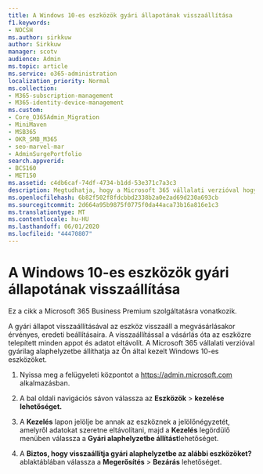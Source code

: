```yaml
---
title: A Windows 10-es eszközök gyári állapotának visszaállítása
f1.keywords:
- NOCSH
ms.author: sirkkuw
author: Sirkkuw
manager: scotv
audience: Admin
ms.topic: article
ms.service: o365-administration
localization_priority: Normal
ms.collection:
- M365-subscription-management
- M365-identity-device-management
ms.custom:
- Core_O365Admin_Migration
- MiniMaven
- MSB365
- OKR_SMB_M365
- seo-marvel-mar
- AdminSurgePortfolio
search.appverid:
- BCS160
- MET150
ms.assetid: c4db6caf-74df-4734-b1dd-53e371c7a3c3
description: Megtudhatja, hogy a Microsoft 365 vállalati verzióval hogyan állíthatja vissza gyárilag az Ön által kezelt Windows 10-es eszközöket, és hogyan állíthatja vissza őket az eredeti beállításokhoz vásárláskor.
ms.openlocfilehash: 6b82f502f8fdcbbd2338b2a0e2ad69d230a693cb
ms.sourcegitcommit: 2d664a95b9875f0775f0da44aca73b16a816e1c3
ms.translationtype: MT
ms.contentlocale: hu-HU
ms.lasthandoff: 06/01/2020
ms.locfileid: "44470807"
---
```

# <a name="reset-windows-10-devices-to-their-factory-settings"></a>A Windows 10-es eszközök gyári állapotának visszaállítása

Ez a cikk a Microsoft 365 Business Premium szolgáltatásra vonatkozik.

A gyári állapot visszaállításával az eszköz visszaáll a megvásárlásakor érvényes, eredeti beállításaira. A visszaállítással a vásárlás óta az eszközre telepített minden appot és adatot eltávolít. A Microsoft 365 vállalati verzióval gyárilag alaphelyzetbe állíthatja az Ön által kezelt Windows 10-es eszközöket.
  
1. Nyissa meg a felügyeleti központot a <a href="https://go.microsoft.com/fwlink/p/?linkid=837890" target="_blank">https://admin.microsoft.com</a> alkalmazásban.
    
2. A bal oldali navigációs sávon válassza az **Eszközök** \> **kezelése lehetőséget.**

3. A **Kezelés** lapon jelölje be annak az eszköznek a jelölőnégyzetét, amelyről adatokat szeretne eltávolítani, majd a **Kezelés** legördülő menüben válassza a **Gyári alaphelyzetbe állítást**lehetőséget.
    
4. A **Biztos, hogy visszaállítja gyári alaphelyzetbe az alábbi eszközöket?** ablaktáblában válassza a **Megerősítés** \> **Bezárás** lehetőséget.
    
  

